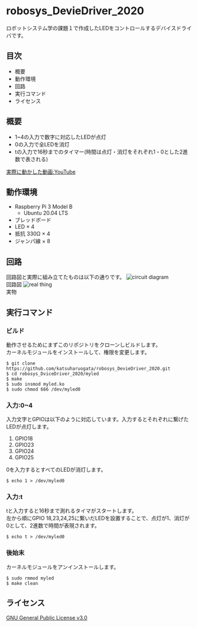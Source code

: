 # robosys_DevieDriver_2020
ロボットシステム学の課題１で作成したLEDをコントロールするデバイスドライバです。
## 目次
- 概要
- 動作環境
- 回路
- 実行コマンド
- ライセンス

## 概要
- 1~4の入力で数字に対応したLEDが点灯
- 0の入力で全LEDを消灯
- tの入力で16秒までのタイマー(時間は点灯・消灯をそれぞれ1・0とした2進数で表される)

[実際に動かした動画:YouTube](https://www.youtube.com/watch?v=cMpp3_HkJ5c)

## 動作環境
- Raspberry Pi 3 Model B
  - Ubuntu 20.04 LTS
- ブレッドボード
- LED × 4
- 抵抗 330Ω × 4
- ジャンパ線 × 8

## 回路
回路図と実際に組み立てたものは以下の通りです。
![circuit diagram](https://github.com/katsuharuogata/hoge/blob/main/kairo.png)  
回路図
![real thing](https://github.com/katsuharuogata/hoge/blob/main/jitubutu.jpg)  
実物

## 実行コマンド
### ビルド
動作させるためにまずこのリポジトリをクローンしビルドします。  
カーネルモジュールをインストールして、権限を変更します。
```
$ git clone https://github.com/katsuharuogata/robosys_DevieDriver_2020.git
$ cd robosys_DviceDriver_2020/myled
$ make
$ sudo insmod myled.ko
$ sudo chmod 666 /dev/myled0
```
### 入力:0~4
入力文字とGPIOは以下のように対応しています。入力するとそれぞれに繋げたLEDが点灯します。
1. GPIO18
2. GPIO23
3. GPIO24
4. GPIO25

0を入力するとすべてのLEDが消灯します。
```
$ echo 1 > /dev/myled0
```
### 入力:t
tと入力すると16秒まで測れるタイマがスタートします。  
左から順にGPIO 18,23,24,25に繋いだLEDを設置することで、点灯が1、消灯が0として、2進数で時間が表現されます。
```
$ echo t > /dev/myled0
```
### 後始末
カーネルモジュールをアンインストールします。
```
$ sudo rmmod myled
$ make clean
```

## ライセンス
[GNU General Public License v3.0](https://github.com/katsuharuogata/robosys_DevieDriver_2020/blob/main/LICENSE)
